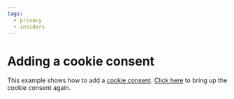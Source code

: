 ```yaml
---
tags:
  - privacy
  - insiders
---
```

# Adding a cookie consent 

This example shows how to add a [cookie consent]. [Click here] to bring
up the cookie consent again.

  [cookie consent]: https://squidfunk.github.io/mkdocs-material/setup/ensuring-data-privacy/#cookie-consent
  [Click here]: #__consent
